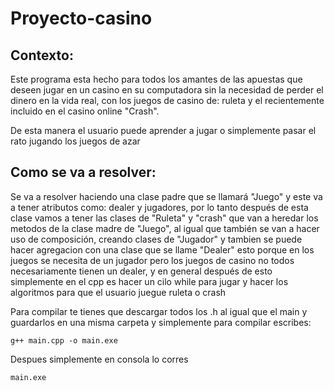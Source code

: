# Proyecto-casino

## Contexto:
Este programa esta hecho para todos los amantes de las apuestas que deseen jugar en un casino en su computadora sin la necesidad de perder el dinero en la vida real, con los juegos de casino de: ruleta y  el recientemente incluido en el casino online "Crash".

De esta manera el usuario puede aprender a jugar o simplemente pasar el rato jugando los juegos de azar

## Como se va a resolver:
Se va a resolver haciendo una clase padre que se llamará "Juego" y este va a tener atributos como: dealer y jugadores, por lo tanto después de esta clase vamos a tener las clases de "Ruleta" y "crash" que van a heredar los metodos de la clase madre de "Juego", al igual que también se van a hacer uso de composición, creando clases de "Jugador" y tambien se puede hacer agregacion con una clase que se llame "Dealer" esto porque en los juegos se necesita de un jugador pero los juegos de casino no todos necesariamente tienen un dealer, y en general después de esto simplemente en el cpp es hacer un cilo while para jugar y hacer los algoritmos para que el usuario juegue ruleta o crash

Para compilar te tienes que descargar todos los .h al igual que el main y guardarlos en una misma carpeta 
y simplemente para compilar escribes:

    g++ main.cpp -o main.exe
  
Despues simplemente en consola lo corres

    main.exe
